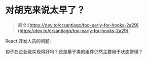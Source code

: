 # 对胡克来说太早了？

> 原文:[https://dev.to/crsantiago/too-early-for-hooks-2a29](https://dev.to/crsantiago/too-early-for-hooks-2a29)

React 开发人员的问题:

钩子在企业级实现得好吗？还是基于类的组件仍然主要用于状态管理？